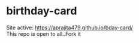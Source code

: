 # birthday-card
Site active: https://aprajita479.github.io/bday-card/    
This repo is open to all..Fork it
